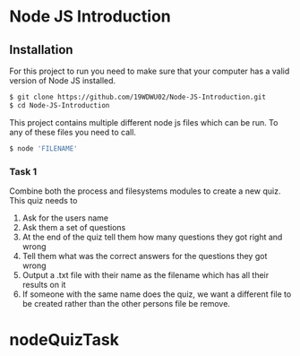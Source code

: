 # Node JS Introduction

## Installation
For this project to run you need to make sure that your computer has a valid version of Node JS installed.

```sh
$ git clone https://github.com/19WDWU02/Node-JS-Introduction.git
$ cd Node-JS-Introduction
```
This project contains multiple different node js files which can be run. To any of these files you need to call.
```sh
$ node 'FILENAME'
```
### Task 1
Combine both the process and filesystems modules to create a new quiz.  
This quiz needs to
1. Ask for the users name
2. Ask them a set of questions
3. At the end of the quiz tell them how many questions they got right and wrong
4. Tell them what was the correct answers for the questions they got wrong
5. Output a .txt file with their name as the filename which has all their results on it
6. If someone with the same name does the quiz, we want a different file to be created rather than the other persons file be remove.
# nodeQuizTask
